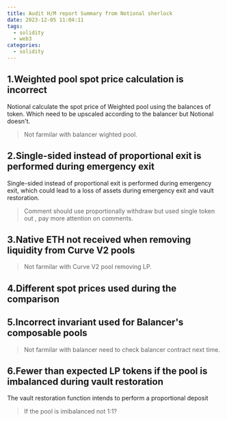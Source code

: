 ```yaml
---
title: Audit H/M report Summary from Notional sherlock
date: 2023-12-05 11:04:11
tags:
  - solidity
  - web3
categories:
  - solidity
---
```


## 1.Weighted pool spot price calculation is incorrect
Notional calculate the spot price of Weighted pool using the balances of token. Which need to be upscaled according to the balancer but Notional doesn't.
>Not farmilar with balancer wighted pool.
## 2.Single-sided instead of proportional exit is performed during emergency exit
Single-sided instead of proportional exit is performed during emergency exit, which could lead to a loss of assets during emergency exit and vault restoration.

>Comment should use proportionally withdraw but used single token out , pay more attention on comments.

## 3.Native ETH not received when removing liquidity from Curve V2 pools
>Not farmilar with Curve V2 pool removing LP.

## 4.Different spot prices used during the comparison

## 5.Incorrect invariant used for Balancer's composable pools
>Not farmilar with balancer need to check balancer contract next time.

## 6.Fewer than expected LP tokens if the pool is imbalanced during vault restoration
The vault restoration function intends to perform a proportional deposit
>If the pool is imibalanced not 1:1?
